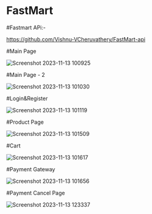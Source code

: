 # FastMart


#Fastmart APi:-


https://github.com/Vishnu-VCheruvathery/FastMart-api


#Main Page 


![Screenshot 2023-11-13 100925](https://github.com/Vishnu-VCheruvathery/FastMart/assets/150216275/416f7af0-7329-4fbc-a0af-0ec5940c256d)


#Main Page - 2


![Screenshot 2023-11-13 101030](https://github.com/Vishnu-VCheruvathery/FastMart/assets/150216275/302fb193-7828-467b-ba73-e4eecb42305e)


#Login&Register


![Screenshot 2023-11-13 101119](https://github.com/Vishnu-VCheruvathery/FastMart/assets/150216275/39b719aa-2633-458b-86b9-afef57716049)


#Product Page


![Screenshot 2023-11-13 101509](https://github.com/Vishnu-VCheruvathery/FastMart/assets/150216275/4ce7ea04-6170-4c71-a3c2-2d05e4dd4f1c)


#Cart


![Screenshot 2023-11-13 101617](https://github.com/Vishnu-VCheruvathery/FastMart/assets/150216275/7cb471c0-597a-4dd3-a698-b070f0133c08)


#Payment Gateway


![Screenshot 2023-11-13 101656](https://github.com/Vishnu-VCheruvathery/FastMart/assets/150216275/c2210814-2df6-4c62-ac6a-a85079c603aa)


#Payment Cancel Page


![Screenshot 2023-11-13 123337](https://github.com/Vishnu-VCheruvathery/FastMart/assets/150216275/819edb6c-7c0b-43ce-9c5b-954a5149ab74)
